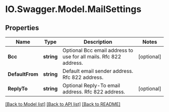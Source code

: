 # IO.Swagger.Model.MailSettings
## Properties

Name | Type | Description | Notes
------------ | ------------- | ------------- | -------------
**Bcc** | **string** | Optional Bcc email address to use for all mails. Rfc 822 address. | [optional] 
**DefaultFrom** | **string** | Default email sender address. Rfc 822 address. | 
**ReplyTo** | **string** | Optional Reply-To email address. Rfc 822 address. | [optional] 

[[Back to Model list]](../README.md#documentation-for-models) [[Back to API list]](../README.md#documentation-for-api-endpoints) [[Back to README]](../README.md)

